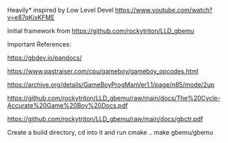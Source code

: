 Heavily* inspired by Low Level Devel
https://www.youtube.com/watch?v=e87qKixKFME

Initial framework from https://github.com/rockytriton/LLD_gbemu

Important References:

https://gbdev.io/pandocs/

https://www.pastraiser.com/cpu/gameboy/gameboy_opcodes.html

https://archive.org/details/GameBoyProgManVer1.1/page/n85/mode/2up

https://github.com/rockytriton/LLD_gbemu/raw/main/docs/The%20Cycle-Accurate%20Game%20Boy%20Docs.pdf

https://github.com/rockytriton/LLD_gbemu/raw/main/docs/gbctr.pdf


Create a build directory, cd into it and run
cmake ..
make
gbemu/gbemu <rom path>
